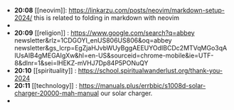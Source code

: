 - **20:08** [[neovim]]:  https://linkarzu.com/posts/neovim/markdown-setup-2024/ this is related to folding in markdown with neovim
-
- **20:09** [[religion]] :  https://www.google.com/search?q=abbey newsletter&rlz=1CDGOYI_enUS806US806&oq=abbey newsletter&gs_lcrp=EgZjaHJvbWUyBggAEEUYOdIBCDc2MTVqMGo3qAIUsAIB4gMEGAIgXw&hl=en-US&sourceid=chrome-mobile&ie=UTF-8&dlnr=1&sei=lHEKZ-mVHJ7Dp84P5PONuQY
- **20:10** [[spirituality]] :  https://school.spiritualwanderlust.org/thank-you-2024
- **20:11** [[technology]] :  https://manuals.plus/errbbic/s1008d-solar-charger-20000-mah-manual our solar charger.
-